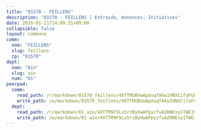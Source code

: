 ```yaml
---
title: "01570 - FEILLENS"
description: "01570 - FEILLENS | Entraide, Annonces, Initiatives"
date: 2020-01-11T14:09:21+09:00
collapsible: false
layout: commune
comm:
  nom: "FEILLENS"
  slug: feillens
  cp: "01570"
dept:
  nom: "Ain"
  slug: ain
  num: "01"
peerpad:
  comm:
    read_path: /r/markdown/01570_feillens/4XTTMGBVwApUuqfAkw19NXCifaFGDC8hDdUXJPcBrtA99nr6E
    write_path: /w/markdown/01570_feillens/4XTTMGBVwApUuqfAkw19NXCifaFGDC8hDdUXJPcBrtA99nr6E-K3TgTxYa34T64ovVxh5xgcze7Ra2P2GNsaWrfuT2gQNGWZt4Kwueayh2wdXfFYQwiqeBwfxbvzUHaGDCZZ5aGdYNE5oKbkb563Yqgqd9ybp4YVmCq88U83ER2t2epPdNZ9JE1gsU
  dept:
    read_path: /r/markdown/01_ain/4XTTM9F5Lu5rzByUwAPpyzfuAZHNExy1TWE3X3wiTrPFfiAJr
    write_path: /w/markdown/01_ain/4XTTM9F5Lu5rzByUwAPpyzfuAZHNExy1TWE3X3wiTrPFfiAJr-K3TgUnxzeFoJA4CB58vXNvKXURJneTNZHUsypAQGicGiZu7AS2sPbjspGpj7s3MmMv58YhkLaSUMQMHaiKAfoMv6wF36Urxbqqh8MmnXpnKkbVhnAishABEkMRAiyAt8GGJ1Jer2
---
```


